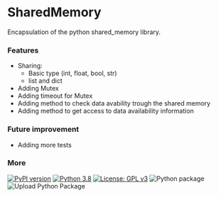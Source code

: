 # SharedMemory

Encapsulation of the python shared_memory library.

### Features
* Sharing:
    * Basic type (int, float, bool, str)
    * list and dict
* Adding Mutex
* Adding timeout for Mutex
* Adding method to check data avability trough the shared memory
* Adding method to get access to data availability information

### Future improvement
* Adding more tests

### More
[![PyPI version](https://badge.fury.io/py/SharedMemory.svg)](https://badge.fury.io/py/SharedMemory)
[![Python 3.8](https://img.shields.io/badge/python-3.8-blue.svg)](https://www.python.org/downloads/release/python-380/)
[![License: GPL v3](https://img.shields.io/badge/License-GPL%20v3-blue.svg)](http://www.gnu.org/licenses/gpl-3.0)
![Python package](https://github.com/Zentetsu/SharedMemory/workflows/Python%20package/badge.svg?branch=master)
![Upload Python Package](https://github.com/Zentetsu/SharedMemory/workflows/Upload%20Python%20Package/badge.svg)

